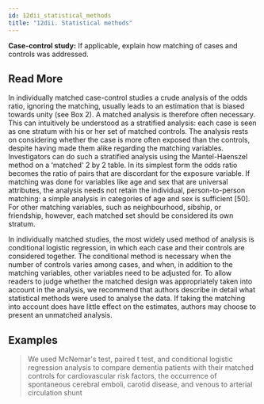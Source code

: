 ```yaml
---
id: 12dii_statistical_methods
title: "12dii. Statistical methods"
---
```

**Case-control study:** If applicable, explain how matching of cases and controls was addressed.

## Read More

In individually matched case-control studies a crude analysis of the odds ratio, ignoring the matching, usually leads to an estimation that is biased towards unity (see Box 2). A matched analysis is therefore often necessary. This can intuitively be understood as a stratified analysis: each case is seen as one stratum with his or her set of matched controls. The analysis rests on considering whether the case is more often exposed than the controls, despite having made them alike regarding the matching variables. Investigators can do such a stratified analysis using the Mantel-Haenszel method on a ‘matched' 2 by 2 table. In its simplest form the odds ratio becomes the ratio of pairs that are discordant for the exposure variable. If matching was done for variables like age and sex that are universal attributes, the analysis needs not retain the individual, person-to-person matching: a simple analysis in categories of age and sex is sufficient [50]. For other matching variables, such as neighbourhood, sibship, or friendship, however, each matched set should be considered its own stratum.

In individually matched studies, the most widely used method of analysis is conditional logistic regression, in which each case and their controls are considered together. The conditional method is necessary when the number of controls varies among cases, and when, in addition to the matching variables, other variables need to be adjusted for. To allow readers to judge whether the matched design was appropriately taken into account in the analysis, we recommend that authors describe in detail what statistical methods were used to analyse the data. If taking the matching into account does have little effect on the estimates, authors may choose to present an unmatched analysis.

## Examples

> We used McNemar's test, paired t test, and conditional logistic regression analysis to compare dementia patients with their matched controls for cardiovascular risk factors, the occurrence of spontaneous cerebral emboli, carotid disease, and venous to arterial circulation shunt